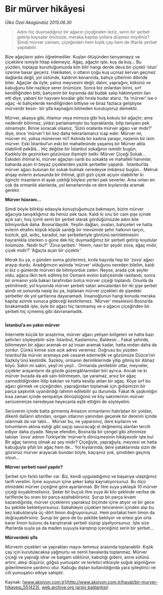 # Bir mürver hikâyesi

*Ülkü Özel Akagündüz 2015.06.30*

<div class="pNewsDetailMainContent" itemprop="articleBody">
 <blockquote>
  <p>
   Adını hiç duymadığınız bir ağacın çiçeğinden leziz, serin bir şerbet getirip koysalar önünüze, meraka kapılıp yollara düşmez miydiniz? Şimdi mürver zamanı, çiçeğinden hem kışlık çay hem de iftarlık şerbet yapılabilir.
  </p>
 </blockquote>
 <p>
  Bize ağaçların adını öğretmediler. Kuşları ötüşünden tanıyamayız ve çiçeklere ismiyle hitap edemeyiz. Ağaç, ağaçtır işte, kuş da kuş... Bu yüzden, toplayıp kuruttuğumuzda kim bilir hangi derde deva bir çiçekli ‘otun’ üzerine basar geçeriz. Hakikaten, o otların çoğu kuş uçmaz kervan geçmez dağlarda değil, yol üstünde, kaldırım kenarında, bahçe çitlerinin dibinde biter. Ağaçlar da öyle; yalnız meyvesini değil, dalını, yaprağını, kökünü ve kabuğunu bile nazikçe serer önümüze. Sonra biz onlardan birini, sırf kendiliğinden bitti, bahçenin bir kıyısında dal budak salıp hâkimiyetini ilan etti diye, yabani bir hayvanı kovalar gibi hırsla budar atarız. Ya ‘mürver’ ise o ağaç -ki bahçelerde kendiliğinden bittiyse ve biraz fazlaca geliştiyse mürverdir kesin- bir şifa kaynağını bilmeden kurutuyoruz demektir.
 </p>
 <p>
  Mürver, akasya gibi, ıhlamur veya mimoza gibi hoş kokulu bir ağaçtır; ama nedendir bilinmez, yıldızı parlamamıştır bu topraklarda, bilip tanıyanı pek olmamıştır. Birine soracak olsanız, ‘Sizin oralarda mürver ağacı var mıdır?’ diye, önce ‘mürver’i bir kez daha tekrarlamanız icap eder. Mürver mi, mücver mi, yoksa münevver mi? Aslında bir kadına yaraşır, nazenin bir isim mürver. Eski İstanbul’un eski bir mahallesinde yaşamış bir Mürver abla olabilirdi pekâlâ… Hiç değilse bir İstanbul sokağının ismidir bugün, Kadıköy’de gezinirken gözünüze ilişmiştir belki: Mürver Çiçeği Sokak… Eskiden ihtimal ki, mürver ağaçları vardı bu sokakta ve mahalleli hanımlar, baharda açan iri beyaz çiçeklerden yazlık şerbetler yapardı.  İstanbul’da mürver ağacı bulunan bir sokak bulmak neredeyse imkânsız bugün… Metruk ahşap evlerin avlusunda bir ihtimal, gizli gizli çiçek açıyor olabilirler ki ilginçtir insanların el ayak çektiği böylesi yerleri pek severler. Ama onları en çok da ormanlık alanlarda, yol kenarlarında ve dere kıyılarında aramak gerekir.
 </p>
 <p>
  <strong>
   Mürver hüsranı...
  </strong>
 </p>
 <p>
  Şimdi böyle bilirkişi edasıyla konuştuğumuza bakmayın, bizim mürver ağacıyla tanışıklığımız da henüz pek taze. Kaldı ki onu bir cam şişe içinde açık sarı, hoş içimli serin bir şerbet olarak gördüğümüzde adını bile bilmiyorduk daha. Bosna’daydık. Yeşilin dağları, ovaları, bahçeleri ve hatta evlerin etrafını köpük köpük sardığı bir mevsimde şehir halkının tarçın, kızılcık, gül, ardıç, karadut, nar şerbetleriyle gönlünü serinletmesini hayranlıkla izlerken o güne dek hiç duymadığımız bir şerbeti getirip koydular önümüze. ‘Nedir bu?’ ‘Zova şerbeti.’ ‘Hımm, nasıl bir şeydir zova, ağaç mıdır, çiçek midir?’ ‘Ağaçta açan bir çiçektir.’
 </p>
 <p>
  Merak bu ya, o günden sonra gözlerimiz, kırda bayırda hep bir ‘zova’ ağacı arayıp durdu. Aradığımızın aslında ‘mürver’ olduğunu nereden bilelim, kaldı ki biz o günlerde mürveri de bilmiyorduk zaten. Neyse, arada çok şeyler oldu; ağaca ilkin terk edilmiş bir Osmanlı evinin bahçesinde rastlandı, sonra bir ormanın yola bakan tarafından bolca mürver çiçeği toplandı. Onunla da yetinilmedi; yol kıyısında mürver şerbeti satan amcalardan bir-iki şişe şerbet alındı ve sonunda nasip bu ya, toplanan mürver çiçekleri de şişedeki şerbetler de yol şartlarına dayanamadı. İnsanoğlunun hangi konuda meraka kapılıp azimle sonuca gideceği kestirilemez. ‘Mürver’ meselesini Bosna’da bırakamadık işte, öyle bir ağacı hiç tanımamış ve o ağacın çiçeğinden bir şerbeti hiç içmemiş gibi davranamadık.
 </p>
 <p>
  <img alt="" src="http://web.archive.org/web/20150726114504im_/http://medya.aksiyon.com.tr//aksiyon/2015/06/30/569547.jpg "/>
 </p>
 <p>
  <strong>
   İstanbul’a en yakın mürver
  </strong>
 </p>
 <p>
  İnternette küçük bir araştırma, mürver ağacı yetişen bölgeleri ve hatta bazı şehirleri söyleyebilir size: İstanbul, Kastamonu, Balıkesir… Fakat şehirde, bilinmeyen bir ağacı aramak en az insan aramak kadar, hatta ondan daha da zordur. Çünkü kimse size açık adres veremez. Doğrusu bu yüzden İstanbul’da mürver aramaya pek cesaret edemedik ve gözümüze Düzce’nin Sazköy’ünü kestirdik. Sazköy, ormanın derinliklerinde yitip gitmiş bir Abhaz köyü. Sakin mi sakin, yeşil mi yeşil… Ormanda yenilebilir otlar, meyveler, çiçekler arayanların da gözde güzergâhlarından biri ayrıca. Ancak ne ki mürver burada da adı sanı bilinmeyen, işe yaramaz, arsız bir ağaç zannedildiğinden itilip kakılan ve hatta kesilip atılan bir ağaç. Köye sırf bu ağacı görmek ve çiçeğinden, yaprağından toplamak için gidişimizin bir parça şaşkınlık uyandırdığı tahmin edilebilir şu durumda. Fakat ilk şaşkınlığın kısa zaman içinde sempatiye dönüştüğünü ve köy sakinlerinin mürver serüvenimize neredeyse heyecanla eşlik ettiğini de söyleyelim.
 </p>
 <p>
  Serüvenin içinde balta girmemiş Amazon ormanlarını hatırlatan bir yoldan, dikenli dalların altından, ısırgan otlarının yanından geçerek bir derenin içinde ıslanmak da var tabii…  Mürver bu, ne yaparsınız, dere kıyılarını ve tohumlarını aklına estiği gibi saçıp savuracağı el değmemiş alanları tercih ediyor daha ziyade. Neyse efendim, Bosna’da bir çengel gibi zihnimize takılan ‘zova’ adının Türkiye’de ‘mürver’e dönüşmesinin hikâyesidir işte bu! Bir ağaç tanımış olmak az şey midir? Çiçeğiyle, yaprağıyla, meyvesi ve hatta kabuğuyla şifalı bir ağaç hem de… Yol kıyılarında, dere yataklarında sizin de gözünüz mürver arayacak bundan böyle, kaçışınız yok, şimdiden geçmiş olsun…
 </p>
 <p>
  <strong>
   Mürver şerbeti nasıl yapılır?
  </strong>
 </p>
 <p>
  Şerbet için farklı tarifler var. Biz, kendi uyguladığımız ve başarıya ulaştığımız tarifi verelim. İçme suyunun içine şeker katıp kaynatıyorsunuz. Bu ölçü elinizdeki mürver çiçeğine göre ayarlanmalı. Bir litre suya yaklaşık 10 mürver çiçeği koyabilmelisiniz. Şeker bir buçuk litre suya iki kilo şeklinde verilse de tariflerde bu oranı bir parça azaltabilirsiniz. Şurup bir parça kıvam kazandığında, mürver çiçeklerini yapraksız biçimde içine atıyor ve bir gece bu şekilde bekletiyorsunuz. Sabahleyin çiçekleri tencerenin içinden alıp bu kez kabuklarıyla üç-dört limon doğruyorsunuz. Hem portakal hem limon da doğrayabilirsiniz. Şurup bir gece de bu şekilde bekliyor ve ertesi gün orta karar limon tuzunu da karıştırarak şerbeti süzüp şişeliyorsunuz. İşte size iftarlarda suyla ya da maden suyuyla karıştırıp içeceğiniz serin bir şerbet…
 </p>
 <p>
  <strong>
   Mürverdeki şifa
  </strong>
 </p>
 <p>
  Mürverin çiçekleri ve yaprakları mayıs-temmuz arasında toplanabilir. Kışlık çay için kurutulacaksa yağmurlu ve nemli havalarda toplanmaz. Mürver çiçeği ve yaprağı idrar ve balgam söktürür, kabızlığı giderir, anne sütünü artırır, ateşi düşürür, göğsü yumuşatır ve terletici etkisiyle soğuk algınlığının giderilmesine yardımcı olur. Kabuğu dıştan kullanıldığında yara iyileştirici ve cilt yumuşatıcı etkiye sahiptir.
 </p>
</div>


Kaynak: [www.aksiyon.com.tr](http://www.aksiyon.com.tr/hayat/bir-murver-hikayesi_551423), [web.archive.org (arşiv bağlantısı)](http://web.archive.org/web/20150726114504/http://www.aksiyon.com.tr/hayat/bir-murver-hikayesi_551423)
